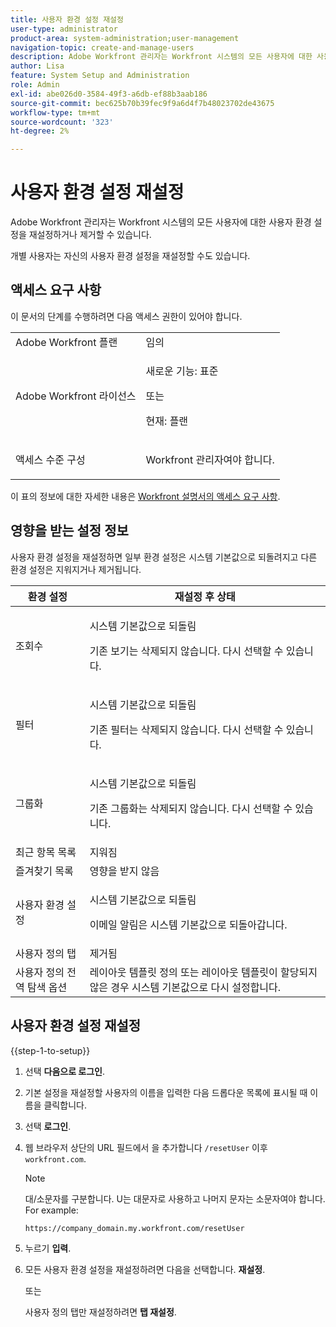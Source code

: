 ```yaml
---
title: 사용자 환경 설정 재설정
user-type: administrator
product-area: system-administration;user-management
navigation-topic: create-and-manage-users
description: Adobe Workfront 관리자는 Workfront 시스템의 모든 사용자에 대한 사용자 환경 설정을 재설정하거나 제거할 수 있습니다. 개별 사용자는 자신의 사용자 환경 설정을 재설정할 수도 있습니다.
author: Lisa
feature: System Setup and Administration
role: Admin
exl-id: abe026d0-3584-49f3-a6db-ef88b3aab186
source-git-commit: bec625b70b39fec9f9a6d4f7b48023702de43675
workflow-type: tm+mt
source-wordcount: '323'
ht-degree: 2%

---
```


# 사용자 환경 설정 재설정

<!-- Audited: 12/2023 -->

Adobe Workfront 관리자는 Workfront 시스템의 모든 사용자에 대한 사용자 환경 설정을 재설정하거나 제거할 수 있습니다.

개별 사용자는 자신의 사용자 환경 설정을 재설정할 수도 있습니다.

## 액세스 요구 사항

이 문서의 단계를 수행하려면 다음 액세스 권한이 있어야 합니다.

<table style="table-layout:auto"> 
 <col> 
 <col> 
 <tbody> 
  <tr> 
   <td role="rowheader">Adobe Workfront 플랜</td> 
   <td>임의</td> 
  </tr> 
  <tr> 
   <td role="rowheader">Adobe Workfront 라이선스</td> 
   <td><p>새로운 기능: 표준</p>
       <p>또는</p>
       <p>현재: 플랜</p></td>
  </tr> 
  <tr> 
   <td role="rowheader">액세스 수준 구성</td> 
   <td> <p>Workfront 관리자여야 합니다.</p> </td> 
  </tr> 
 </tbody> 
</table>

이 표의 정보에 대한 자세한 내용은 [Workfront 설명서의 액세스 요구 사항](/help/quicksilver/administration-and-setup/add-users/access-levels-and-object-permissions/access-level-requirements-in-documentation.md).

## 영향을 받는 설정 정보

사용자 환경 설정을 재설정하면 일부 환경 설정은 시스템 기본값으로 되돌려지고 다른 환경 설정은 지워지거나 제거됩니다.

<table style="table-layout:auto"> 
 <col> 
 <col> 
 <thead> 
  <tr> 
   <th><strong>환경 설정</strong> </th> 
   <th><strong>재설정 후 상태</strong> </th> 
  </tr> 
 </thead> 
 <tbody> 
  <tr> 
   <td>조회수</td> 
   <td> <p> 시스템 기본값으로 되돌림</p> <p>기존 보기는 삭제되지 않습니다. 다시 선택할 수 있습니다.</p> </td> 
  </tr> 
  <tr> 
   <td>필터</td> 
   <td> <p>시스템 기본값으로 되돌림</p> <p>기존 필터는 삭제되지 않습니다. 다시 선택할 수 있습니다.</p> </td> 
  </tr> 
  <tr> 
   <td>그룹화</td> 
   <td> <p>시스템 기본값으로 되돌림</p> <p>기존 그룹화는 삭제되지 않습니다. 다시 선택할 수 있습니다.</p> </td> 
  </tr> 
  <tr> 
   <td>최근 항목 목록</td> 
   <td>지워짐</td> 
  </tr> 
  <tr> 
   <td>즐겨찾기 목록</td> 
   <td>영향을 받지 않음</td> 
  </tr> 
  <tr> 
   <td>사용자 환경 설정</td> 
   <td> <p>시스템 기본값으로 되돌림</p> <p>이메일 알림은 시스템 기본값으로 되돌아갑니다.</p> </td> 
  </tr> 
  <tr> 
   <td>사용자 정의 탭</td> 
   <td>제거됨</td> 
  </tr> 
  <tr> 
   <td>사용자 정의 전역 탐색 옵션</td> 
   <td>레이아웃 템플릿 정의 또는 레이아웃 템플릿이 할당되지 않은 경우 시스템 기본값으로 다시 설정합니다.</td> 
  </tr> 
 </tbody> 
</table>

## 사용자 환경 설정 재설정

{{step-1-to-setup}}

1. 선택 **다음으로 로그인**.
1. 기본 설정을 재설정할 사용자의 이름을 입력한 다음 드롭다운 목록에 표시될 때 이름을 클릭합니다.
1. 선택  **로그인**.
1. 웹 브라우저 상단의 URL 필드에서 을 추가합니다 `/resetUser` 이후 `workfront.com`.

   >[!NOTE]
   >
   >대/소문자를 구분합니다. U는 대문자로 사용하고 나머지 문자는 소문자여야 합니다. For example:
   >
   >`https://company_domain.my.workfront.com/resetUser`

1. 누르기 **입력**.
1. 모든 사용자 환경 설정을 재설정하려면 다음을 선택합니다. **재설정**.

   또는

   사용자 정의 탭만 재설정하려면 **탭 재설정**.

